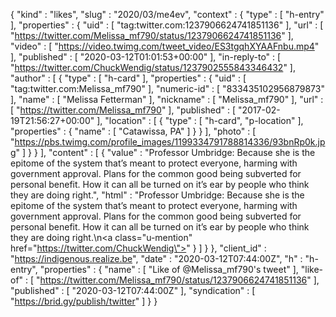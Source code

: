 {
  "kind" : "likes",
  "slug" : "2020/03/me4ev",
  "context" : {
    "type" : [ "h-entry" ],
    "properties" : {
      "uid" : [ "tag:twitter.com:1237906624741851136" ],
      "url" : [ "https://twitter.com/Melissa_mf790/status/1237906624741851136" ],
      "video" : [ "https://video.twimg.com/tweet_video/ES3tgqhXYAAFnbu.mp4" ],
      "published" : [ "2020-03-12T01:01:53+00:00" ],
      "in-reply-to" : [ "https://twitter.com/ChuckWendig/status/1237902555843346432" ],
      "author" : [ {
        "type" : [ "h-card" ],
        "properties" : {
          "uid" : [ "tag:twitter.com:Melissa_mf790" ],
          "numeric-id" : [ "833435102956879873" ],
          "name" : [ "Melissa Fetterman" ],
          "nickname" : [ "Melissa_mf790" ],
          "url" : [ "https://twitter.com/Melissa_mf790" ],
          "published" : [ "2017-02-19T21:56:27+00:00" ],
          "location" : [ {
            "type" : [ "h-card", "p-location" ],
            "properties" : {
              "name" : [ "Catawissa, PA" ]
            }
          } ],
          "photo" : [ "https://pbs.twimg.com/profile_images/1199334791788814336/93bnRp0k.jpg" ]
        }
      } ],
      "content" : [ {
        "value" : "Professor Umbridge: Because she is the epitome of the system that’s meant to protect everyone, harming with government approval.  Plans for the common good being subverted for personal benefit.   How it can all be turned on it’s ear by people who think they are doing right.",
        "html" : "Professor Umbridge: Because she is the epitome of the system that’s meant to protect everyone, harming with government approval.  Plans for the common good being subverted for personal benefit.   How it can all be turned on it’s ear by people who think they are doing right.\n<a class=\"u-mention\" href=\"https://twitter.com/ChuckWendig\"></a>"
      } ]
    }
  },
  "client_id" : "https://indigenous.realize.be",
  "date" : "2020-03-12T07:44:00Z",
  "h" : "h-entry",
  "properties" : {
    "name" : [ "Like of @Melissa_mf790's tweet" ],
    "like-of" : [ "https://twitter.com/Melissa_mf790/status/1237906624741851136" ],
    "published" : [ "2020-03-12T07:44:00Z" ],
    "syndication" : [ "https://brid.gy/publish/twitter" ]
  }
}
